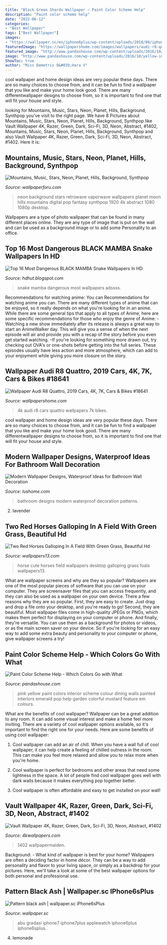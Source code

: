 ```yaml
---
title: "Black Green Shards Wallpaper ~ Paint Color Scheme Help"
description: "Paint color scheme help"
date: "2022-06-12"
categories:
- "Best Wallpaper"
tags: ["Best Wallpaper"]
images:
- "https://wallpaper.sc/en/iphone6plus/wp-content/uploads/2018/08/iphone6plus-1398x2592-wallpaper_00870.jpg"
featuredImage: "https://wallpapershome.com/images/wallpapers/audi-r8-quattro-3840x2160-2019-cars-4k-7k-18641.jpg"
featured_image: "http://www.pandashouse.com/wp-content/uploads/2016/10/yellow-interior-with-pink-and-green.jpg?x27522"
image: "http://www.pandashouse.com/wp-content/uploads/2016/10/yellow-interior-with-pink-and-green.jpg?x27522"
ShowToc: true
author: "Miss Demetris O&#039;Hara V"
---
```



cool wallpaper and home design ideas are very popular these days. There are so many choices to choose from, and it can be fun to find a wallpaper that you like and make your home look good. There are many differentwallpaper designs to choose from, so it is important to find one that will fit your house and style.

	

		
looking for Mountains, Music, Stars, Neon, Planet, Hills, Background, Synthpop you've visit to the right page. We have 8 Pictures about Mountains, Music, Stars, Neon, Planet, Hills, Background, Synthpop like Vault Wallpaper 4K, Razer, Green, Dark, Sci-Fi, 3D, Neon, Abstract, #1402, Mountains, Music, Stars, Neon, Planet, Hills, Background, Synthpop and also Vault Wallpaper 4K, Razer, Green, Dark, Sci-Fi, 3D, Neon, Abstract, #1402. Here it is:
		
    
## Mountains, Music, Stars, Neon, Planet, Hills, Background, Synthpop

<img loading=lazy src="https://wallpaperforu.com/wp-content/uploads/2020/07/80s-wallpaper-200715141740452048x1152.jpg" onerror="this.onerror=null;this.src='https://tse3.mm.bing.net/th?id=OIP.vWgI3tVNiavwZneZ3xzk6AHaEK&amp;pid=15.1';" alt="Mountains, Music, Stars, Neon, Planet, Hills, Background, Synthpop">

_Source: wallpaperforu.com_

>neon background stars retrowave vaporwave wallpapers planet moon hills mountains digital pop fantasy synthpop 1920 4k abstract 1080 1080p desktop. 

	



Wallpapers are a type of photo wallpaper that can be found in many different places online. They are any type of image that is put on the wall and can be used as a background image or to add some Personality to an office.

    
## Top 16 Most Dangerous BLACK MAMBA Snake Wallpapers In HD

<img loading=lazy src="https://1.bp.blogspot.com/-HWSsHNwn1QQ/UVwe8MYJ0AI/AAAAAAAAKl8/Mcvr7av11dw/s640/hdhut.blogspot.com+(9).jpg" onerror="this.onerror=null;this.src='https://tse2.mm.bing.net/th?id=OIP.MMjHpBuBNdQOHVtwqDWDPQHaE7&amp;pid=15.1';" alt="Top 16 Most Dangerous BLACK MAMBA Snake Wallpapers In HD">

_Source: hdhut.blogspot.com_

>snake mamba dangerous most wallpapers adssss. 

	

Recommendations for watching anime: You can
Recommendations for watching anime you can. There are many different types of anime that can be enjoyed, so it really depends on what you're looking for in an anime. While there are some general tips that apply to all types of Anime, here are some specific recommendations for those who enjoy the genre of Anime: 
-Watching a new show immediately after its release is always a great way to start an AnimeWalker day. This will give you a sense of when the next episode will air and provide you with a recap of the story before you even get started watching. 
-If you're looking for something more drawn out, try checking out OVA's or one-shots before getting into the full series. These episodes usually have less action and more atmosphere, which can add to your enjoyment while giving you more closure on the story.

    
## Wallpaper Audi R8 Quattro, 2019 Cars, 4K, 7K, Cars &amp; Bikes #18641

<img loading=lazy src="https://wallpapershome.com/images/wallpapers/audi-r8-quattro-3840x2160-2019-cars-4k-7k-18641.jpg" onerror="this.onerror=null;this.src='https://tse3.mm.bing.net/th?id=OIP.gNFOWLZsgnVsb2wagJnyxwHaEK&amp;pid=15.1';" alt="Wallpaper Audi R8 Quattro, 2019 Cars, 4K, 7K, Cars &amp; Bikes #18641">

_Source: wallpapershome.com_

>4k audi r8 cars quattro wallpapers 7k bikes. 

	

cool wallpaper and home design ideas are very popular these days. There are so many choices to choose from, and it can be fun to find a wallpaper that you like and make your home look good. There are many differentwallpaper designs to choose from, so it is important to find one that will fit your house and style.

    
## Modern Wallpaper Designs, Waterproof Ideas For Bathroom Wall Decoration

<img loading=lazy src="https://www.lushome.com/wp-content/uploads/2018/10/bathroom-remodeling-ideas-wallpaper-patterns-15.jpg" onerror="this.onerror=null;this.src='https://tse3.mm.bing.net/th?id=OIP.GCNCvypWH_ZWOWkfpl_JMwHaJ3&amp;pid=15.1';" alt="Modern Wallpaper Designs, Waterproof Ideas for Bathroom Wall Decoration">

_Source: lushome.com_

>bathroom designs modern waterproof decoration patterns. 

	

2. lavender 

    
## Two Red Horses Galloping In A Field With Green Grass, Beautiful Hd

<img loading=lazy src="https://www.wallpapers13.com/wp-content/uploads/2016/03/Two-red-horses-galloping-in-a-field-with-green-grass-beautiful-HD-Wallpaper-for-Desktop-1600x1200.jpg" onerror="this.onerror=null;this.src='https://tse2.mm.bing.net/th?id=OIP.06lHmL__VbU6AbbZ6uSNTQHaFj&amp;pid=15.1';" alt="Two Red Horses Galloping In A Field With Green Grass, Beautiful Hd">

_Source: wallpapers13.com_

>horse cute horses field wallpapers desktop galloping grass foals wallpapers13. 

	

What are wallpaper screens and why are they so popular?
Wallpapers are one of the most popular pieces of software that you can use on your computer. They are screensaver files that you can access frequently, and they can also be used as a wallpaper on your own device. There a few reasons why they are so popular. First, they are easy to create. Just drag and drop a file onto your desktop, and you're ready to go! Second, they are beautiful. Most wallpaper files come in high-quality JPEGs or PNGs, which makes them perfect for displaying on your computer or phone. And finally, they're versatile. You can use them as a background for photos or videos, or as the main screen saver on your device. So if you're looking for an easy way to add some extra beauty and personality to your computer or phone, give wallpaper screens a try!

    
## Paint Color Scheme Help - Which Colors Go With What

<img loading=lazy src="http://www.pandashouse.com/wp-content/uploads/2016/10/yellow-interior-with-pink-and-green.jpg?x27522" onerror="this.onerror=null;this.src='https://tse3.mm.bing.net/th?id=OIP.hc1txevQYyY7fXIhozLkuAHaLH&amp;pid=15.1';" alt="Paint Color Scheme Help - Which Colors Go with What">

_Source: pandashouse.com_

>pink yellow paint colors interior scheme colour dining walls painted interiors emerald pop help garden colorful mustard feature em colours. 

	

What are the benefits of cool wallpaper?
Wallpaper can be a great addition to any room. It can add some visual interest and make a home feel more inviting. There are a variety of cool wallpaper options available, so it's important to find the right one for your needs. Here are some benefits of using cool wallpaper: 
1. Cool wallpaper can add an air of chill. When you have a wall full of cool wallpaper, it can help create a feeling of chilled outness in the room. This can make you feel more relaxed and allow you to relax more when you're home. 

2. Cool wallpaper is perfect for bedrooms and other areas that need some lightness in the space. A lot of people find cool wallpaper goes well with dark walls because it makes everything pop together better. 

3. Cool wallpaper is often affordable and easy to get installed on your wall!

    
## Vault Wallpaper 4K, Razer, Green, Dark, Sci-Fi, 3D, Neon, Abstract, #1402

<img loading=lazy src="https://4kwallpapers.com/images/wallpapers/vault-razer-green-dark-sci-fi-3d-neon-1284x2778-1402.jpg" onerror="this.onerror=null;this.src='https://tse3.mm.bing.net/th?id=OIP.6EFDV4z5_yuuI4SI_wdGtQHaQB&amp;pid=15.1';" alt="Vault Wallpaper 4K, Razer, Green, Dark, Sci-Fi, 3D, Neon, Abstract, #1402">

_Source: 4kwallpapers.com_

>1402 wallpapermaiden. 

	

Background: - What kind of wallpaper is best for your home?
Wallpapers are often a deciding factor in home décor. They can be a way to add personality and flavor to your living space, or simply as a backdrop for your pictures. Here, we'll take a look at some of the best wallpaper options for both personal and professional use.

    
## Pattern Black Ash | Wallpaper.sc IPhone6sPlus

<img loading=lazy src="https://wallpaper.sc/en/iphone6plus/wp-content/uploads/2018/08/iphone6plus-1398x2592-wallpaper_00870.jpg" onerror="this.onerror=null;this.src='https://tse3.mm.bing.net/th?id=OIP.6gl4UenO1tEHLcaJn53jEgHaNu&amp;pid=15.1';" alt="Pattern black ash | wallpaper.sc iPhone6sPlus">

_Source: wallpaper.sc_

>abu gradasi iphone7 iphone7plus applewatch iphone6plus iphone6splus. 

	

4. lemonade 

